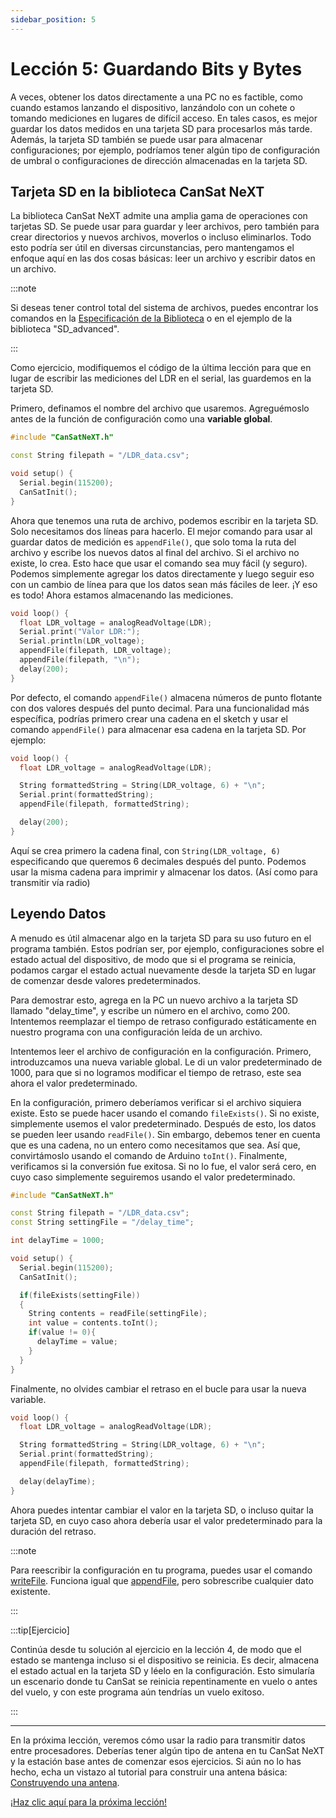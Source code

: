 ```yaml
---
sidebar_position: 5
---
```


# Lección 5: Guardando Bits y Bytes

A veces, obtener los datos directamente a una PC no es factible, como cuando estamos lanzando el dispositivo, lanzándolo con un cohete o tomando mediciones en lugares de difícil acceso. En tales casos, es mejor guardar los datos medidos en una tarjeta SD para procesarlos más tarde. Además, la tarjeta SD también se puede usar para almacenar configuraciones; por ejemplo, podríamos tener algún tipo de configuración de umbral o configuraciones de dirección almacenadas en la tarjeta SD.

## Tarjeta SD en la biblioteca CanSat NeXT

La biblioteca CanSat NeXT admite una amplia gama de operaciones con tarjetas SD. Se puede usar para guardar y leer archivos, pero también para crear directorios y nuevos archivos, moverlos o incluso eliminarlos. Todo esto podría ser útil en diversas circunstancias, pero mantengamos el enfoque aquí en las dos cosas básicas: leer un archivo y escribir datos en un archivo.

:::note

Si deseas tener control total del sistema de archivos, puedes encontrar los comandos en la [Especificación de la Biblioteca](./../CanSat-software/library_specification.md#sdcardpresent) o en el ejemplo de la biblioteca "SD_advanced".

:::

Como ejercicio, modifiquemos el código de la última lección para que en lugar de escribir las mediciones del LDR en el serial, las guardemos en la tarjeta SD.

Primero, definamos el nombre del archivo que usaremos. Agreguémoslo antes de la función de configuración como una **variable global**.

```Cpp title="Configuración Modificada"
#include "CanSatNeXT.h"

const String filepath = "/LDR_data.csv";

void setup() {
  Serial.begin(115200);
  CanSatInit();
}
```

Ahora que tenemos una ruta de archivo, podemos escribir en la tarjeta SD. Solo necesitamos dos líneas para hacerlo. El mejor comando para usar al guardar datos de medición es `appendFile()`, que solo toma la ruta del archivo y escribe los nuevos datos al final del archivo. Si el archivo no existe, lo crea. Esto hace que usar el comando sea muy fácil (y seguro). Podemos simplemente agregar los datos directamente y luego seguir eso con un cambio de línea para que los datos sean más fáciles de leer. ¡Y eso es todo! Ahora estamos almacenando las mediciones.

```Cpp title="Guardando datos del LDR en la tarjeta SD"
void loop() {
  float LDR_voltage = analogReadVoltage(LDR);
  Serial.print("Valor LDR:");
  Serial.println(LDR_voltage);
  appendFile(filepath, LDR_voltage);
  appendFile(filepath, "\n");
  delay(200);
}
```

Por defecto, el comando `appendFile()` almacena números de punto flotante con dos valores después del punto decimal. Para una funcionalidad más específica, podrías primero crear una cadena en el sketch y usar el comando `appendFile()` para almacenar esa cadena en la tarjeta SD. Por ejemplo:

```Cpp title="Guardando datos del LDR en la tarjeta SD"
void loop() {
  float LDR_voltage = analogReadVoltage(LDR);

  String formattedString = String(LDR_voltage, 6) + "\n";
  Serial.print(formattedString);
  appendFile(filepath, formattedString);

  delay(200);
}
```

Aquí se crea primero la cadena final, con `String(LDR_voltage, 6)` especificando que queremos 6 decimales después del punto. Podemos usar la misma cadena para imprimir y almacenar los datos. (Así como para transmitir vía radio)

## Leyendo Datos

A menudo es útil almacenar algo en la tarjeta SD para su uso futuro en el programa también. Estos podrían ser, por ejemplo, configuraciones sobre el estado actual del dispositivo, de modo que si el programa se reinicia, podamos cargar el estado actual nuevamente desde la tarjeta SD en lugar de comenzar desde valores predeterminados.

Para demostrar esto, agrega en la PC un nuevo archivo a la tarjeta SD llamado "delay_time", y escribe un número en el archivo, como 200. Intentemos reemplazar el tiempo de retraso configurado estáticamente en nuestro programa con una configuración leída de un archivo.

Intentemos leer el archivo de configuración en la configuración. Primero, introduzcamos una nueva variable global. Le di un valor predeterminado de 1000, para que si no logramos modificar el tiempo de retraso, este sea ahora el valor predeterminado.

En la configuración, primero deberíamos verificar si el archivo siquiera existe. Esto se puede hacer usando el comando `fileExists()`. Si no existe, simplemente usemos el valor predeterminado. Después de esto, los datos se pueden leer usando `readFile()`. Sin embargo, debemos tener en cuenta que es una cadena, no un entero como necesitamos que sea. Así que, convirtámoslo usando el comando de Arduino `toInt()`. Finalmente, verificamos si la conversión fue exitosa. Si no lo fue, el valor será cero, en cuyo caso simplemente seguiremos usando el valor predeterminado.

```Cpp title="Leyendo una configuración en la configuración"
#include "CanSatNeXT.h"

const String filepath = "/LDR_data.csv";
const String settingFile = "/delay_time";

int delayTime = 1000;

void setup() {
  Serial.begin(115200);
  CanSatInit();

  if(fileExists(settingFile))
  {
    String contents = readFile(settingFile);
    int value = contents.toInt();
    if(value != 0){
      delayTime = value;
    }
  }
}
```

Finalmente, no olvides cambiar el retraso en el bucle para usar la nueva variable.

```Cpp title="Valor de retraso configurado dinámicamente"
void loop() {
  float LDR_voltage = analogReadVoltage(LDR);

  String formattedString = String(LDR_voltage, 6) + "\n";
  Serial.print(formattedString);
  appendFile(filepath, formattedString);

  delay(delayTime);
}
```

Ahora puedes intentar cambiar el valor en la tarjeta SD, o incluso quitar la tarjeta SD, en cuyo caso ahora debería usar el valor predeterminado para la duración del retraso.

:::note

Para reescribir la configuración en tu programa, puedes usar el comando [writeFile](./../CanSat-software/library_specification.md#writefile). Funciona igual que [appendFile](./../CanSat-software/library_specification.md#appendfile), pero sobrescribe cualquier dato existente.

:::

:::tip[Ejercicio]

Continúa desde tu solución al ejercicio en la lección 4, de modo que el estado se mantenga incluso si el dispositivo se reinicia. Es decir, almacena el estado actual en la tarjeta SD y léelo en la configuración. Esto simularía un escenario donde tu CanSat se reinicia repentinamente en vuelo o antes del vuelo, y con este programa aún tendrías un vuelo exitoso.

:::

---

En la próxima lección, veremos cómo usar la radio para transmitir datos entre procesadores. Deberías tener algún tipo de antena en tu CanSat NeXT y la estación base antes de comenzar esos ejercicios. Si aún no lo has hecho, echa un vistazo al tutorial para construir una antena básica: [Construyendo una antena](./../CanSat-hardware/communication#quarter-wave-antenna).

[¡Haz clic aquí para la próxima lección!](./lesson6)